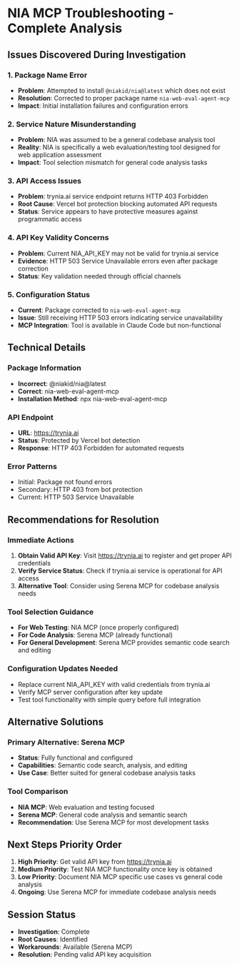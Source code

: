 # NIA MCP Troubleshooting - Complete Analysis

## Issues Discovered During Investigation

### 1. Package Name Error
- **Problem**: Attempted to install `@niakid/nia@latest` which does not exist
- **Resolution**: Corrected to proper package name `nia-web-eval-agent-mcp`
- **Impact**: Initial installation failures and configuration errors

### 2. Service Nature Misunderstanding
- **Problem**: NIA was assumed to be a general codebase analysis tool
- **Reality**: NIA is specifically a web evaluation/testing tool designed for web application assessment
- **Impact**: Tool selection mismatch for general code analysis tasks

### 3. API Access Issues
- **Problem**: trynia.ai service endpoint returns HTTP 403 Forbidden
- **Root Cause**: Vercel bot protection blocking automated API requests
- **Status**: Service appears to have protective measures against programmatic access

### 4. API Key Validity Concerns
- **Problem**: Current NIA_API_KEY may not be valid for trynia.ai service
- **Evidence**: HTTP 503 Service Unavailable errors even after package correction
- **Status**: Key validation needed through official channels

### 5. Configuration Status
- **Current**: Package corrected to `nia-web-eval-agent-mcp`
- **Issue**: Still receiving HTTP 503 errors indicating service unavailability
- **MCP Integration**: Tool is available in Claude Code but non-functional

## Technical Details

### Package Information
- **Incorrect**: @niakid/nia@latest
- **Correct**: nia-web-eval-agent-mcp
- **Installation Method**: npx nia-web-eval-agent-mcp

### API Endpoint
- **URL**: https://trynia.ai
- **Status**: Protected by Vercel bot detection
- **Response**: HTTP 403 Forbidden for automated requests

### Error Patterns
- Initial: Package not found errors
- Secondary: HTTP 403 from bot protection
- Current: HTTP 503 Service Unavailable

## Recommendations for Resolution

### Immediate Actions
1. **Obtain Valid API Key**: Visit https://trynia.ai to register and get proper API credentials
2. **Verify Service Status**: Check if trynia.ai service is operational for API access
3. **Alternative Tool**: Consider using Serena MCP for codebase analysis needs

### Tool Selection Guidance
- **For Web Testing**: NIA MCP (once properly configured)
- **For Code Analysis**: Serena MCP (already functional)
- **For General Development**: Serena MCP provides semantic code search and editing

### Configuration Updates Needed
- Replace current NIA_API_KEY with valid credentials from trynia.ai
- Verify MCP server configuration after key update
- Test tool functionality with simple query before full integration

## Alternative Solutions

### Primary Alternative: Serena MCP
- **Status**: Fully functional and configured
- **Capabilities**: Semantic code search, analysis, and editing
- **Use Case**: Better suited for general codebase analysis tasks

### Tool Comparison
- **NIA MCP**: Web evaluation and testing focused
- **Serena MCP**: General code analysis and semantic search
- **Recommendation**: Use Serena MCP for most development tasks

## Next Steps Priority Order

1. **High Priority**: Get valid API key from https://trynia.ai
2. **Medium Priority**: Test NIA MCP functionality once key is obtained
3. **Low Priority**: Document NIA MCP specific use cases vs general code analysis
4. **Ongoing**: Use Serena MCP for immediate codebase analysis needs

## Session Status
- **Investigation**: Complete
- **Root Causes**: Identified
- **Workarounds**: Available (Serena MCP)
- **Resolution**: Pending valid API key acquisition